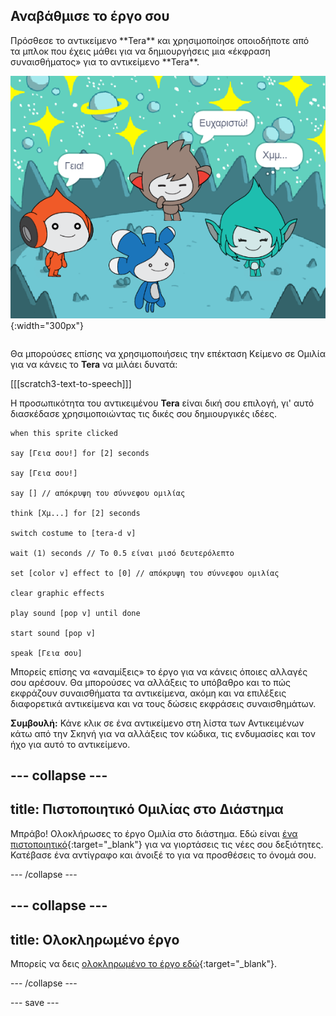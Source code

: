## Αναβάθμισε το έργο σου

<div style="display: flex; flex-wrap: wrap">
<div style="flex-basis: 200px; flex-grow: 1; margin-right: 15px;">
Πρόσθεσε το αντικείμενο **Tera** και χρησιμοποίησε οποιοδήποτε από τα μπλοκ που έχεις μάθει για να δημιουργήσεις μια «έκφραση συναισθήματος» για το αντικείμενο **Tera**.
</div>
<div>

![Το αντικείμενο Tera στην Σκηνή.](images/tera-step.png){:width="300px"}

</div>
</div>

Θα μπορούσες επίσης να χρησιμοποιήσεις την επέκταση Κείμενο σε Ομιλία για να κάνεις το **Tera** να μιλάει δυνατά:

[[[scratch3-text-to-speech]]]

Η προσωπικότητα του αντικειμένου **Tera** είναι δική σου επιλογή, γι' αυτό διασκέδασε χρησιμοποιώντας τις δικές σου δημιουργικές ιδέες.

```blocks3
when this sprite clicked

say [Γεια σου!] for [2] seconds

say [Γεια σου!]

say [] // απόκρυψη του σύννεφου ομιλίας

think [Χμ...] for [2] seconds

switch costume to [tera-d v]

wait (1) seconds // Το 0.5 είναι μισό δευτερόλεπτο

set [color v] effect to [0] // απόκρυψη του σύννεφου ομιλίας

clear graphic effects

play sound [pop v] until done

start sound [pop v]

speak [Γεια σου]
```

Μπορείς επίσης να «αναμίξεις» το έργο για να κάνεις όποιες αλλαγές σου αρέσουν. Θα μπορούσες να αλλάξεις το υπόβαθρο και το πώς εκφράζουν συναισθήματα τα αντικείμενα, ακόμη και να επιλέξεις διαφορετικά αντικείμενα και να τους δώσεις εκφράσεις συναισθημάτων.

**Συμβουλή:** Κάνε κλικ σε ένα αντικείμενο στη λίστα των Αντικειμένων κάτω από την Σκηνή για να αλλάξεις τον κώδικα, τις ενδυμασίες και τον ήχο για αυτό το αντικείμενο.

--- collapse ---
---
title: Πιστοποιητικό Ομιλίας στο Διάστημα
---

Μπράβο! Ολοκλήρωσες το έργο Ομιλία στο διάστημα. Εδώ είναι [ένα πιστοποιητικό](https://drive.google.com/file/d/18xx4uNIyRSty_2ujHkGDzGwTgfSGC1AF/view?usp=sharing){:target="_blank"} για να γιορτάσεις τις νέες σου δεξιότητες. Κατέβασε ένα αντίγραφο και άνοιξέ το για να προσθέσεις το όνομά σου.

--- /collapse ---

--- collapse ---
---
title: Ολοκληρωμένο έργο
---

Μπορείς να δεις [ολοκληρωμένο το έργο εδώ](https://scratch.mit.edu/projects/599522701/){:target="_blank"}.

--- /collapse ---

--- save ---
